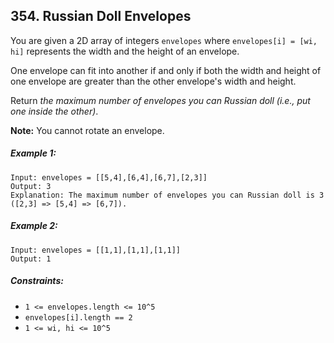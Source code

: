 ## 354. Russian Doll Envelopes

You are given a 2D array of integers ```envelopes``` where ```envelopes[i] = [wi, hi]``` represents the width and the height of an envelope.

One envelope can fit into another if and only if both the width and height of one envelope are greater than the other envelope's width and height.

Return *the maximum number of envelopes you can Russian doll (i.e., put one inside the other)*.

**Note:** You cannot rotate an envelope.

##### Example 1:
```
Input: envelopes = [[5,4],[6,4],[6,7],[2,3]]
Output: 3
Explanation: The maximum number of envelopes you can Russian doll is 3 ([2,3] => [5,4] => [6,7]).
```
##### Example 2:
```
Input: envelopes = [[1,1],[1,1],[1,1]]
Output: 1
```

##### Constraints:

* ```1 <= envelopes.length <= 10^5```
* ```envelopes[i].length == 2```
* ```1 <= wi, hi <= 10^5```